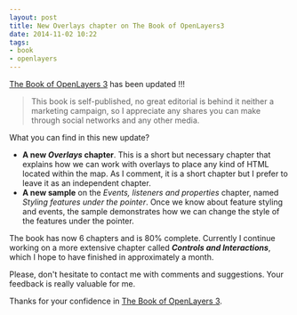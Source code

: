 ```yaml
---
layout: post
title: New Overlays chapter on The Book of OpenLayers3
date: 2014-11-02 10:22
tags:
- book
- openlayers
---
```


[The Book of OpenLayers 3](https://leanpub.com/thebookofopenlayers3) has been updated !!!

> This book is self-published, no great editorial is behind it neither a marketing campaign, so I appreciate any shares you can make through social networks and any other media.

What you can find in this new update?

* **A new _Overlays_ chapter**. This is a short but necessary chapter that explains how we can work with overlays to place any kind of HTML located within the map. As I comment, it is a short chapter but I prefer to leave it as an independent chapter.
* **A new sample** on the _Events, listeners and properties_ chapter, named _Styling features under the pointer_. Once we know about feature styling and events, the sample demonstrates how we can change the style of the features under the pointer.

The book has now 6 chapters and is 80% complete. Currently I continue working on a more extensive chapter called **_Controls and Interactions_**, which I hope to have finished in approximately a month.

Please, don't hesitate to contact me with comments and suggestions. Your feedback is really valuable for me.

Thanks for your confidence in [The Book of OpenLayers 3](https://leanpub.com/thebookofopenlayers3).

